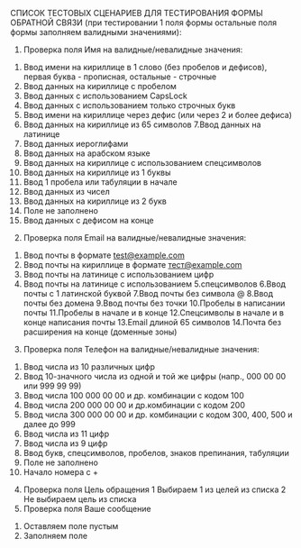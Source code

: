 СПИСОК ТЕСТОВЫХ СЦЕНАРИЕВ ДЛЯ ТЕСТИРОВАНИЯ ФОРМЫ ОБРАТНОЙ СВЯЗИ (при тестировании 1 поля формы остальные поля формы заполняем валидными значениями):
1) Проверка поля Имя на валидные/невалидные значения:
1. Ввод имени на кириллице в 1 слово (без пробелов и дефисов), первая буква - прописная, остальные - строчные
2. Ввод данных на кириллице с пробелом
3. Ввод данных с использованием CapsLock
4. Ввод данных с использованием только строчных букв 
5. Ввод имени на кириллице через дефис (или через 2 и более дефиса)
6. Ввод данных на кириллице из 65 символов 
7.Ввод данных на латинице
8. Ввод данных иероглифами
9. Ввод данных на арабском языке 
10. Ввод данных на кириллице с использованием спецсимволов 
11. Ввод данных на кириллице из 1 буквы
12. Ввод 1 пробела или табуляции в начале
13. Ввод данных из чисел
14. Ввод данных на кириллице из 2 букв 
15. Поле не заполнено
16. Ввод данных с дефисом на конце
2) Проверка поля Email на валидные/невалидные значения:
1. Ввод почты в формате test@example.com
2. Ввод почты на кириллице в формате тест@example.com
3. Ввод почты на латинице с использованием цифр
4. Ввод почты на латинице с использованием 
5.спецсимволов
6.Ввод почты с 1 латинской буквой 
7.Ввод почты без символа @
8.Ввод почты без домена
9.Ввод почты без точки
10.Пробелы в написании почты
11.Пробелы в начале и в конце
12.Спецсимволы в начале и в конце написания почты
13.Email длиной 65 символов
14.Почта без расширения на конце (доменные зоны)
3) Проверка поля Телефон на валидные/невалидные значения:
1. Ввод числа из 10 различных цифр
2. Ввод 10-значного числа из одной и той же цифры (напр., 000 00 00 или 999 99 99)
3. Ввод числа 100 000 00 00 и др. комбинации с кодом 100
4. Ввод числа 200 000 00 00 и др.комбинации с кодом 200
5. Ввод числа 300 000 00 00 и др. комбинации с кодом 300, 400, 500 и далее до 999
6. Ввод числа из 11 цифр
7. Ввод числа из 9 цифр
8. Ввод букв, спецсимволов, пробелов, знаков препинания, табуляции
9. Поле не заполнено
10. Начало номера с +
4) Проверка поля Цель обращения
1 Выбираем 1 из целей из списка
2 Не выбираем цель из списка
4) Проверка поля Ваше сообщение
1. Оставляем поле пустым
2. Заполняем поле
